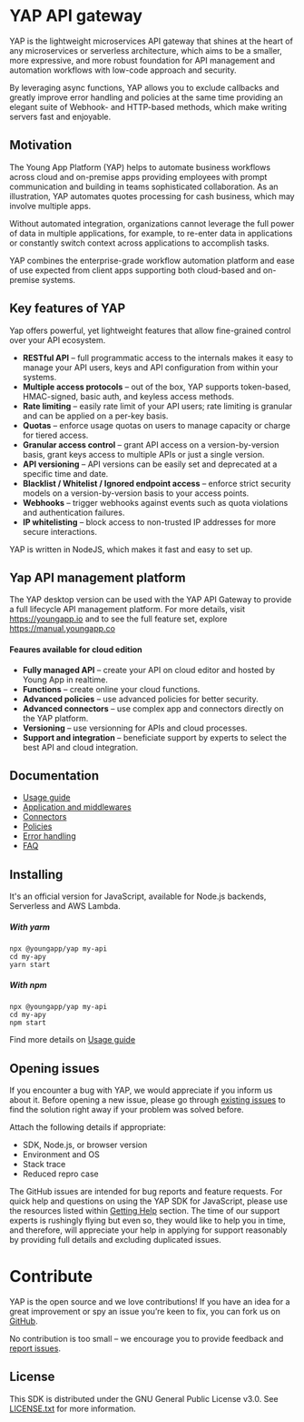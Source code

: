 # YAP API gateway
YAP is the lightweight microservices API gateway that shines at the heart of any microservices or serverless architecture, which aims to be a smaller, more expressive, and more robust foundation for API management and automation workflows with low-code approach and security.

By leveraging async functions, YAP allows you to exclude callbacks and greatly improve error handling and policies at the same time providing an elegant suite of Webhook- and HTTP-based methods, which make writing servers fast and enjoyable.

## Motivation
The Young App Platform (YAP) helps to automate business workflows across cloud and on-premise apps providing employees with prompt communication and building in teams sophisticated collaboration. As an illustration, YAP automates quotes processing for cash business, which may involve multiple apps.

Without automated integration, organizations cannot leverage the full power of data in multiple applications, for example, to re-enter data in applications or constantly switch context across applications to accomplish tasks.

YAP combines the enterprise-grade workflow automation platform and ease of use expected from client apps supporting both cloud-based and on-premise systems.


## Key features of YAP

Yap offers powerful, yet lightweight features that allow fine-grained control over your API ecosystem.

* **RESTful API** – full programmatic access to the internals makes it easy to manage your API users, keys and API configuration from within your systems.
* **Multiple access protocols** – out of the box, YAP supports token-based, HMAC-signed, basic auth, and keyless access methods.
* **Rate limiting** – easily rate limit of your API users; rate limiting is granular and can be applied on a per-key basis.
* **Quotas** – enforce usage quotas on users to manage capacity or charge for tiered access.
* **Granular access control** – grant API access on a version-by-version basis, grant keys access to multiple APIs or just a single version.
* **API versioning** – API versions can be easily set and deprecated at a specific time and date.
* **Blacklist / Whitelist / Ignored endpoint access** – enforce strict security models on a version-by-version basis to your access points.
* **Webhooks** – trigger webhooks against events such as quota violations and authentication failures.
* **IP whitelisting** – block access to non-trusted IP addresses for more secure interactions.

YAP is written in NodeJS, which makes it fast and easy to set up.

## Yap API management platform
The YAP desktop version can be used with the YAP API Gateway to provide a full lifecycle API management platform. For more details, visit https://youngapp.io and to see the full feature set, explore https://manual.youngapp.co

#### Feaures available for cloud edition
* **Fully managed API** – create your API on cloud editor and hosted by Young App in realtime.
* **Functions** – create online your cloud functions.
* **Advanced policies** – use advanced policies for better security.
* **Advanced connectors** – use complex app and connectors directly on the YAP platform.
* **Versioning** – use versionning for APIs and cloud processes.
* **Support and integration** – beneficiate support by experts to select the best API and cloud integration.

## Documentation

 - [Usage guide](docs/guide.md)
 - [Application and middlewares](docs/middlewares.md)
 - [Connectors](docs/connectors.md)
 - [Policies](docs/policies.md)
 - [Error handling](docs/error-handling.md)
 - [FAQ](docs/faq.md)

## Installing
It's an official version for JavaScript, available for Node.js backends, Serverless and AWS Lambda.

##### With yarm
```
npx @youngapp/yap my-api
cd my-apy
yarn start
```

##### With npm
```
npx @youngapp/yap my-api
cd my-apy
npm start
```

Find more details on [Usage guide](docs/guide.md)
 
## Opening issues
If you encounter a bug with YAP, we would appreciate if you inform us about it. 
Before opening a new issue, please go through [existing issues](https://github.com/youngapp/yap/issues)
to find the solution right away if your problem was solved before. 

Attach the following details if appropriate: 
- SDK, Node.js, or browser version
- Environment and OS
- Stack trace
- Reduced repro case

The GitHub issues are intended for bug reports and feature requests. 
For quick help and questions on using the YAP SDK for JavaScript, please use the resources listed within [Getting Help](https://github.com/youngapp/yap#getting-help) section. The time of our support experts is rushingly flying but even so, they would like to help you in time, and therefore, will appreciate your help in applying for support reasonably by providing full details and excluding duplicated issues.

Contribute
==========
YAP is the open source and we love contributions! If you have an idea for a great improvement or spy an issue you’re keen to fix, you can fork us on [GitHub](https://github.com/youngapp/yap).

No contribution is too small – we encourage you to provide feedback and [report issues](https://github.com/youngapp/yap/issues).

## License

This SDK is distributed under the GNU General Public License v3.0. 
See [LICENSE.txt](LICENSE.txt) for more information.
